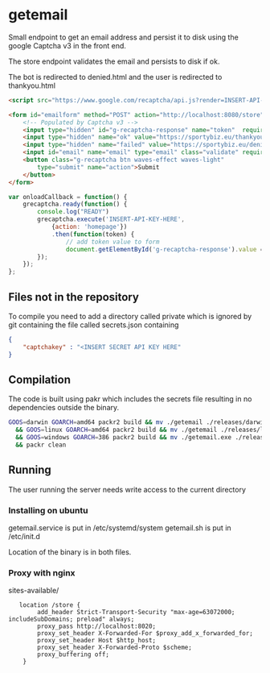 # getemail

Small endpoint to get an email address and persist it to disk using the google Captcha v3 in the front end.

The store endpoint validates the email and persists to disk if ok.

The bot is redirected to denied.html and the user is redirected to thankyou.html

```html
<script src="https://www.google.com/recaptcha/api.js?render=INSERT-API-KEY-HEREonload=onloadCallback"></script>

<form id="emailform" method="POST" action="http://localhost:8080/store">
    <!-- Populated by Captcha v3 -->
    <input type="hidden" id="g-recaptcha-response" name="token"  required>
    <input type="hidden" name="ok" value="https://sportybiz.eu/thankyou.html">
    <input type="hidden" name="failed" value="https://sportybiz.eu/denied.html">
    <input id="email" name="email" type="email" class="validate" required>
    <button class="g-recaptcha btn waves-effect waves-light" 
        type="submit" name="action">Submit
    </button>
</form>
```

```javascript
var onloadCallback = function() {
    grecaptcha.ready(function() {
        console.log("READY")
        grecaptcha.execute('INSERT-API-KEY-HERE', 
            {action: 'homepage'})
            .then(function(token) {
                // add token value to form
                document.getElementById('g-recaptcha-response').value = token;
        });
    });
};
```

## Files not in the repository

To compile you need to add a directory called private which is 
ignored by git containing the file called secrets.json containing

```json
{
    "captchakey" : "<INSERT SECRET API KEY HERE"
}
```

## Compilation

The code is built using pakr which includes the secrets file resulting
in no dependencies outside the binary.

```bash
GOOS=darwin GOARCH=amd64 packr2 build && mv ./getemail ./releases/darwin-getemail \
  && GOOS=linux GOARCH=amd64 packr2 build && mv ./getemail ./releases/linux-getemail \
  && GOOS=windows GOARCH=386 packr2 build && mv ./getemail.exe ./releases/getemail.exe \
  && packr clean
```

## Running

The user running the server needs write access to the current directory

### Installing on ubuntu

getemail.service is put in /etc/systemd/system
getemail.sh is put in /etc/init.d

Location of the binary is in both files.

### Proxy with nginx

sites-available/

```nginx 
   location /store {
        add_header Strict-Transport-Security "max-age=63072000; includeSubDomains; preload" always;
        proxy_pass http://localhost:8020;
        proxy_set_header X-Forwarded-For $proxy_add_x_forwarded_for;
        proxy_set_header Host $http_host;
        proxy_set_header X-Forwarded-Proto $scheme;
        proxy_buffering off;
    }
```

